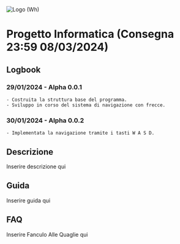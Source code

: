 ![Logo (Wh)](https://github.com/g0ldo/FGM_Project/assets/93378139/be0ccb37-76a1-41e5-b01c-6786e48ae38c)

# Progetto Informatica (Consegna 23:59 08/03/2024)

## Logbook
  ### 29/01/2024 - Alpha 0.0.1
    - Costruita la struttura base del programma.
    - Sviluppo in corso del sistema di navigazione con frecce.

  ### 30/01/2024 - Alpha 0.0.2
    - Implementata la navigazione tramite i tasti W A S D.

## Descrizione
  Inserire descrizione qui

## Guida
  Inserire guida qui

## FAQ
  Inserire Fanculo Alle Quaglie qui
